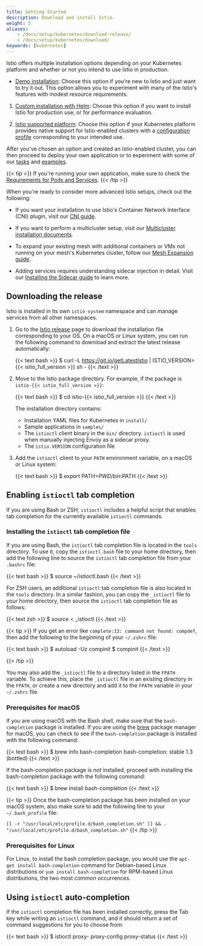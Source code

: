 ```yaml
---
title: Getting Started
description: Download and install Istio.
weight: 5
aliases:
    - /docs/setup/kubernetes/download-release/
    - /docs/setup/kubernetes/download/
keywords: [kubernetes]
---
```


Istio offers multiple installation options depending on your Kubernetes platform and
whether or not you intend to use Istio in production.

- [Demo installation](/docs/setup/kubernetes/install/kubernetes/):
   Choose this option if you're new to Istio and just want to try it out.
   This option allows you to experiment with many of the Istio's features with modest resource requirements.

1. [Custom installation with Helm](/docs/setup/kubernetes/install/helm/):
   Choose this option if you want to install Istio for production use, or for performance evaluation.

1. [Istio supported platform](/docs/setup/kubernetes/install/platform/):
   Choose this option if your Kubernetes platform provides native support for Istio-enabled clusters
   with a [configuration profile](/docs/setup/kubernetes/additional-setup/config-profiles/)
   corresponding to your intended use.

After you've chosen an option and created an Istio-enabled cluster, you can then proceed to deploy
your own application or to experiment with some of our [tasks](/docs/tasks/) and [examples](/docs/examples/).

{{< tip >}}
If you're running your own application, make sure to
check the [Requirements for Pods and Services](/docs/setup/kubernetes/additional-setup/requirements/).
{{< /tip >}}

When you're ready to consider more advanced Istio setups, check out the following:

- If you want your installation to use Istio's Container Network Interface
(CNI) plugin, visit our [CNI guide](/docs/setup/kubernetes/additional-setup/cni/).

- If you want to perform a multicluster setup, visit our
[Multicluster installation documents](/docs/setup/kubernetes/install/multicluster/).

- To expand your existing mesh with additional containers or VMs not running on
your mesh's Kubernetes cluster, follow our [Mesh Expansion guide](/docs/setup/kubernetes/additional-setup/mesh-expansion/).

- Adding services requires understanding sidecar injection in detail. Visit our
[Installing the Sidecar guide](/docs/setup/kubernetes/additional-setup/sidecar-injection/)
to learn more.

## Downloading the release

Istio is installed in its own `istio-system` namespace and can manage
services from all other namespaces.

1.  Go to the [Istio release](https://github.com/istio/istio/releases) page to
    download the installation file corresponding to your OS. On a macOS or
    Linux system, you can run the following command to download and
    extract the latest release automatically:

    {{< text bash >}}
    $ curl -L https://git.io/getLatestIstio | ISTIO_VERSION={{< istio_full_version >}} sh -
    {{< /text >}}

1.  Move to the Istio package directory. For example, if the package is
    `istio-{{< istio_full_version >}}`:

    {{< text bash >}}
    $ cd istio-{{< istio_full_version >}}
    {{< /text >}}

    The installation directory contains:

    - Installation YAML files for Kubernetes in `install/`
    - Sample applications in `samples/`
    - The `istioctl` client binary in the `bin/` directory. `istioctl` is
      used when manually injecting Envoy as a sidecar proxy.
    - The `istio.VERSION` configuration file

1.  Add the `istioctl` client to your `PATH` environment variable, on a macOS or
    Linux system:

    {{< text bash >}}
    $ export PATH=$PWD/bin:$PATH
    {{< /text >}}

## Enabling `istioctl` tab completion

If you are using Bash or ZSH, `istioctl` includes a helpful script that enables tab completion for the currently available `istioctl` commands.

### Installing the `istioctl` tab completion file

If you are using Bash, the `istioctl` tab completion file is located in the `tools` directory. To use it, copy the `istioctl.bash` file to your home directory, then add the following line to source the `istioctl` tab completion file from your `.bashrc` file:

{{< text bash >}}
$ source ~/istioctl.bash
{{< /text >}}

For ZSH users, an additional `istioctl` tab completion file is also located in the `tools` directory. In a similar fashion, you can copy the `_istioctl` file to your home directory, then source the `istioctl` tab completion file as follows:

{{< text zsh >}}
$ source < _istioctl
{{< /text >}}

{{< tip >}}
If you get an error like `complete:13: command not found: compdef`, then add the following to the beginning of your `~/.zshrc` file:

{{< text bash >}}
$ autoload -Uz compinit
$ compinit
{{< /text >}}

{{< /tip >}}

You may also add the `_istioctl` file to a directory listed in the `FPATH` variable. To achieve this, place the `_istioctl` file in an existing directory in the `FPATH`, or create a new directory and add it to the `FPATH` variable in your `~/.zshrc` file.

### Prerequisites for macOS

If you are using macOS with the Bash shell, make sure that the `bash-completion` package is installed. If you are using the [brew](https://brew.sh) package manager for macOS, you can check to see if the `bash-completion` package is installed with the following command:

{{< text bash >}}
$ brew info bash-completion
bash-completion: stable 1.3 (bottled)
{{< /text >}}

If the bash-completion package is _not_ installed, proceed with installing the bash-completion package with the following command:

{{< text bash >}}
$ brew install bash-completion
{{< /text >}}

{{< tip >}}
Once the bash-completion package has been installed on your macOS system, also make sure to add the following line to your `~/.bash_profile` file:

`[[ -r "/usr/local/etc/profile.d/bash_completion.sh" ]] && . "/usr/local/etc/profile.d/bash_completion.sh"`
{{< /tip >}}

### Prerequisites for Linux

For Linux, to install the bash completion package, you would use the `apt-get install bash-completion` command for Debian-based Linux distributions or `yum install bash-completion` for RPM-based Linux distributions, the two most common occurrences.

## Using `istioctl` auto-completion

If the `istioctl` completion file has been installed correctly, press the Tab key while writing an `istioctl` command, and it should return a set of command suggestions for you to choose from:

{{< text bash >}}
$ istioctl proxy-<TAB>
proxy-config proxy-status
{{< /text >}}
